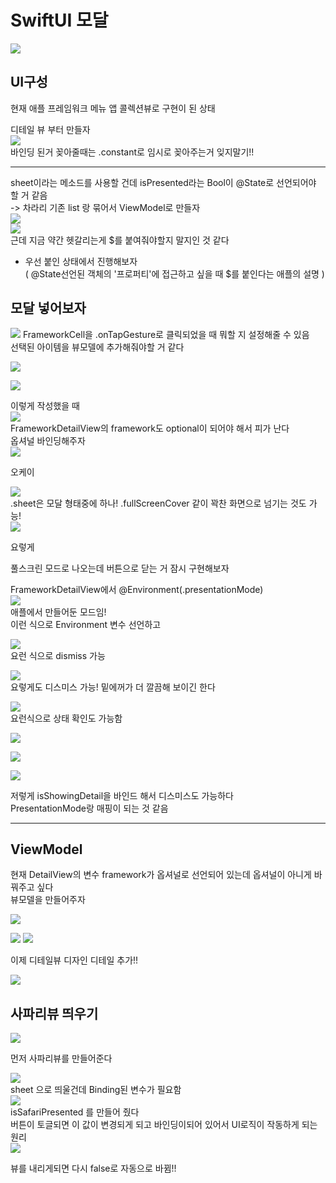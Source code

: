 # SwiftUI 모달

![](https://velog.velcdn.com/images/woojusm/post/3b08503e-65c9-4585-a613-81797903d9f5/image.gif)

## UI구성
현재 애플 프레임워크 메뉴 앱 콜렉션뷰로 구현이 된 상태  

디테일 뷰 부터 만들자  
![](https://velog.velcdn.com/images/woojusm/post/45b896a8-7d84-4699-a2d2-bb6a7995b81c/image.png)  
바인딩 된거 꽂아줄때는 .constant로 임시로 꽂아주는거 잊지말기!!  
___
sheet이라는 메소드를 사용할 건데 isPresented라는 Bool이 @State로 선언되어야 할 거 같음  
-> 차라리 기존 list 랑 묶어서 ViewModel로 만들자  
![](https://velog.velcdn.com/images/woojusm/post/3f218ddb-9730-4e86-a208-586f0a483537/image.png)  
![](https://velog.velcdn.com/images/woojusm/post/82b303dd-9df6-4322-8b92-d5474005eabb/image.png)  
근데 지금 약간 헷갈리는게 $를 붙여줘야할지 말지인 것 같다  
*  우선 붙인 상태에서 진행해보자   
( @State선언된 객체의 '프로퍼티'에 접근하고 싶을 때 $를 붙인다는 애플의 설명 )




## 모달 넣어보자  
![](https://velog.velcdn.com/images/woojusm/post/f80c8e53-9e74-4346-8c8c-b591ec5b40fb/image.png)
FrameworkCell을 .onTapGesture로 클릭되었을 때 뭐할 지 설정해줄 수 있음  
선택된 아이템을 뷰모델에 추가해줘야할 거 같다  


![](https://velog.velcdn.com/images/woojusm/post/f069b016-ed9a-44e3-9578-a2224850c0c1/image.png)

![](https://velog.velcdn.com/images/woojusm/post/2a3f0ce6-3d24-424c-8aa5-6bf13ccff8d9/image.png)

이렇게 작성했을 때  
![](https://velog.velcdn.com/images/woojusm/post/d92ce0db-b33d-46e1-b8d9-3b33d4c1cae8/image.png)  
FrameworkDetailView의 framework도 optional이 되어야 해서 피가 난다  
옵셔널 바인딩해주자  
![](https://velog.velcdn.com/images/woojusm/post/5cad402f-5234-4188-9c2e-2f5350588cf4/image.png)  

오케이  

![](https://velog.velcdn.com/images/woojusm/post/12e23ff2-a75e-4c5f-89b6-795d1472881f/image.png)  
.sheet은 모달 형태중에 하나! .fullScreenCover 같이 꽉찬 화면으로 넘기는 것도 가능!   
![](https://velog.velcdn.com/images/woojusm/post/3b496c30-e8ac-4e3a-8383-9ab35bf2ca71/image.png)  

요렇게  

풀스크린 모드로 나오는데 버튼으로 닫는 거 잠시 구현해보자  

FrameworkDetailView에서 @Environment(\.presentationMode)  
![](https://velog.velcdn.com/images/woojusm/post/d9b6b33a-3326-441b-9084-cfdde349479b/image.png)  
애플에서 만들어둔 모드임!  
이런 식으로 Environment 변수 선언하고  

![](https://velog.velcdn.com/images/woojusm/post/00685a28-f922-492c-9f49-83f3ebb71858/image.png)  
요런 식으로 dismiss 가능  


![](https://velog.velcdn.com/images/woojusm/post/51d037b3-0783-4056-8178-0d1b0ff5e735/image.png)  
요렇게도 디스미스 가능!  밑에꺼가 더 깔끔해 보이긴 한다  

![](https://velog.velcdn.com/images/woojusm/post/daa717c8-ee6f-4753-9cc2-6dac9b7f555f/image.png)  
요런식으로 상태 확인도 가능함  


![](https://velog.velcdn.com/images/woojusm/post/e3779e3f-74b4-40e9-9743-6aa09c5d0c90/image.png)

![](https://velog.velcdn.com/images/woojusm/post/4489b078-4525-4c3b-965f-5c34a823935b/image.png)  

![](https://velog.velcdn.com/images/woojusm/post/accbbe11-f7b8-4d41-9374-341e969c0221/image.png)  

저렇게 isShowingDetail을 바인드 해서 디스미스도 가능하다  
PresentationMode랑 매핑이 되는 것 같음  


___

## ViewModel
현재 DetailView의 변수 framework가 옵셔널로 선언되어 있는데 옵셔널이 아니게 바꿔주고 싶다  
뷰모델을 만들어주자  

![](https://velog.velcdn.com/images/woojusm/post/0a199a99-cfc4-4ddc-a918-f08a87e7858d/image.png)

![](https://velog.velcdn.com/images/woojusm/post/a6d0c34b-aa40-4742-bd49-be5cff8ba5d3/image.png)
![](https://velog.velcdn.com/images/woojusm/post/1ac8ba4f-5173-4a6e-a1d3-8e6790df5dc3/image.png)

이제 디테일뷰 디자인 디테일 추가!!  

![](https://velog.velcdn.com/images/woojusm/post/56e8ca72-9050-446e-bd38-a659d6fa5b08/image.png)

## 사파리뷰 띄우기

![](https://velog.velcdn.com/images/woojusm/post/23a38b09-1952-487e-affe-5d7c41dbc76f/image.png)

먼저 사파리뷰를 만들어준다  

![](https://velog.velcdn.com/images/woojusm/post/8bdcc7d5-f25a-4916-8bc4-1678bee2e068/image.png)  
sheet 으로 띄울건데 Binding된 변수가 필요함  
![](https://velog.velcdn.com/images/woojusm/post/2a087fdb-c938-4002-923d-283a5eab6614/image.png)  
isSafariPresented 를 만들어 줬다  
버튼이 토글되면 이 값이 변경되게 되고 바인딩이되어 있어서 UI로직이 작동하게 되는 원리  
![](https://velog.velcdn.com/images/woojusm/post/45931621-911b-4cc0-a32e-a5a6f0c0decb/image.png)  

뷰를 내리게되면 다시 false로 자동으로 바뀜!!  


